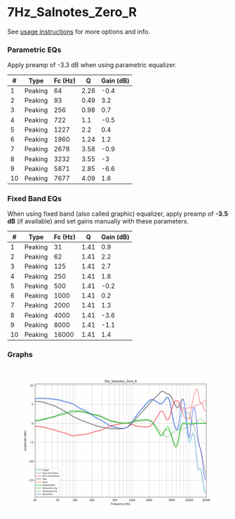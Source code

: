 # 7Hz_Salnotes_Zero_R
See [usage instructions](https://github.com/jaakkopasanen/AutoEq#usage) for more options and info.

### Parametric EQs
Apply preamp of -3.3 dB when using parametric equalizer.

|   # | Type    |   Fc (Hz) |    Q |   Gain (dB) |
|-----|---------|-----------|------|-------------|
|   1 | Peaking |        64 | 2.28 |        -0.4 |
|   2 | Peaking |        93 | 0.49 |         3.2 |
|   3 | Peaking |       256 | 0.98 |         0.7 |
|   4 | Peaking |       722 | 1.1  |        -0.5 |
|   5 | Peaking |      1227 | 2.2  |         0.4 |
|   6 | Peaking |      1960 | 1.24 |         1.2 |
|   7 | Peaking |      2678 | 3.58 |        -0.9 |
|   8 | Peaking |      3232 | 3.55 |        -3   |
|   9 | Peaking |      5871 | 2.85 |        -6.6 |
|  10 | Peaking |      7677 | 4.09 |         1.6 |

### Fixed Band EQs
When using fixed band (also called graphic) equalizer, apply preamp of **-3.5 dB** (if available) and set gains manually with these parameters.

|   # | Type    |   Fc (Hz) |    Q |   Gain (dB) |
|-----|---------|-----------|------|-------------|
|   1 | Peaking |        31 | 1.41 |         0.9 |
|   2 | Peaking |        62 | 1.41 |         2.2 |
|   3 | Peaking |       125 | 1.41 |         2.7 |
|   4 | Peaking |       250 | 1.41 |         1.8 |
|   5 | Peaking |       500 | 1.41 |        -0.2 |
|   6 | Peaking |      1000 | 1.41 |         0.2 |
|   7 | Peaking |      2000 | 1.41 |         1.3 |
|   8 | Peaking |      4000 | 1.41 |        -3.6 |
|   9 | Peaking |      8000 | 1.41 |        -1.1 |
|  10 | Peaking |     16000 | 1.41 |         1.4 |

### Graphs
![](./7Hz_Salnotes_Zero_R.png)
